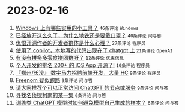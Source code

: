 # 2023-02-16

1. [Windows 上有哪些实用的小工具？](https://www.v2ex.com/t/916516) `46条评论` `Windows`
1. [已经放开这么久了，为什么地铁还是要戴口罩？](https://www.v2ex.com/t/916524) `40条评论` `问与答`
1. [仇恨开源作者的开发者群体是什么心理？](https://www.v2ex.com/t/916534) `27条评论` `程序员`
1. [使用了 copilot，本地写的代码出现在了 chatgpt 上](https://www.v2ex.com/t/916531) `21条评论` `OpenAI`
1. [有没有拼多多零食拼团群呀？](https://www.v2ex.com/t/916535) `12条评论` `优惠信息`
1. [个人开发的排名 200+ 的 iOS App 开源了!](https://www.v2ex.com/t/916538) `10条评论` `程序员`
1. [『郑州/长沙』 数字马力招聘前端开发，大量 HC](https://www.v2ex.com/t/916536) `9条评论` `程序员`
1. [Freenom 疑似跑路](https://www.v2ex.com/t/916520) `9条评论` `问与答`
1. [请大家推荐个可以正常访问 ChatGPT 的节点或服务](https://www.v2ex.com/t/916519) `9条评论` `问与答`
1. [寻找名侦探柯南的某一集](https://www.v2ex.com/t/916533) `6条评论` `问与答`
1. [训练类 ChatGPT 模型时如何避免模型自己生成的样本？](https://www.v2ex.com/t/916512) `6条评论` `问与答`

